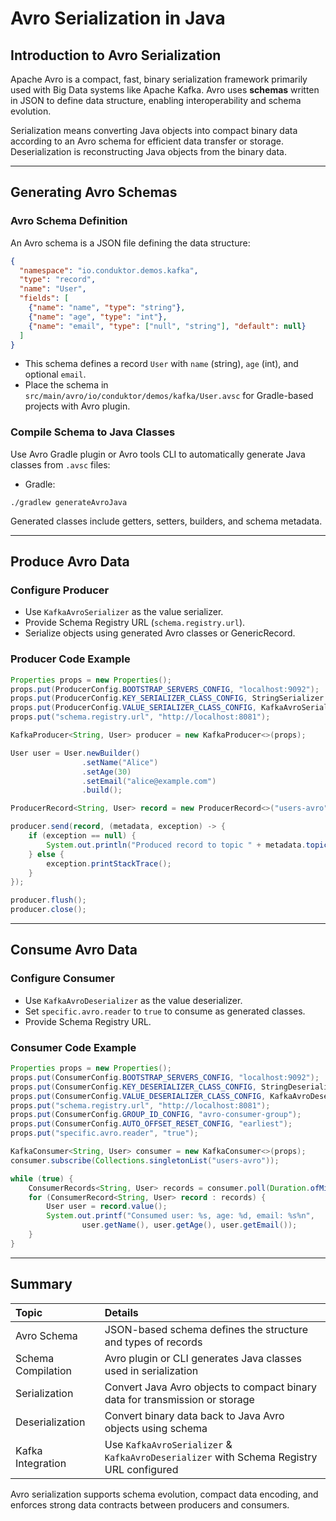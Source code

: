 # Avro Serialization in Java

## Introduction to Avro Serialization

Apache Avro is a compact, fast, binary serialization framework primarily used with Big Data systems like Apache Kafka. Avro uses **schemas** written in JSON to define data structure, enabling interoperability and schema evolution.

Serialization means converting Java objects into compact binary data according to an Avro schema for efficient data transfer or storage. Deserialization is reconstructing Java objects from the binary data.

***

## Generating Avro Schemas

### Avro Schema Definition

An Avro schema is a JSON file defining the data structure:

```json
{
  "namespace": "io.conduktor.demos.kafka",
  "type": "record",
  "name": "User",
  "fields": [
    {"name": "name", "type": "string"},
    {"name": "age", "type": "int"},
    {"name": "email", "type": ["null", "string"], "default": null}
  ]
}
```

- This schema defines a record `User` with `name` (string), `age` (int), and optional `email`.
- Place the schema in `src/main/avro/io/conduktor/demos/kafka/User.avsc` for Gradle-based projects with Avro plugin.


### Compile Schema to Java Classes

Use Avro Gradle plugin or Avro tools CLI to automatically generate Java classes from `.avsc` files:

- Gradle:

```
./gradlew generateAvroJava
```


Generated classes include getters, setters, builders, and schema metadata.

***

## Produce Avro Data

### Configure Producer

- Use `KafkaAvroSerializer` as the value serializer.
- Provide Schema Registry URL (`schema.registry.url`).
- Serialize objects using generated Avro classes or GenericRecord.


### Producer Code Example

```java
Properties props = new Properties();
props.put(ProducerConfig.BOOTSTRAP_SERVERS_CONFIG, "localhost:9092");
props.put(ProducerConfig.KEY_SERIALIZER_CLASS_CONFIG, StringSerializer.class.getName());
props.put(ProducerConfig.VALUE_SERIALIZER_CLASS_CONFIG, KafkaAvroSerializer.class.getName());
props.put("schema.registry.url", "http://localhost:8081");

KafkaProducer<String, User> producer = new KafkaProducer<>(props);

User user = User.newBuilder()
                .setName("Alice")
                .setAge(30)
                .setEmail("alice@example.com")
                .build();

ProducerRecord<String, User> record = new ProducerRecord<>("users-avro", "user1", user);

producer.send(record, (metadata, exception) -> {
    if (exception == null) {
        System.out.println("Produced record to topic " + metadata.topic());
    } else {
        exception.printStackTrace();
    }
});

producer.flush();
producer.close();
```


***

## Consume Avro Data

### Configure Consumer

- Use `KafkaAvroDeserializer` as the value deserializer.
- Set `specific.avro.reader` to `true` to consume as generated classes.
- Provide Schema Registry URL.


### Consumer Code Example

```java
Properties props = new Properties();
props.put(ConsumerConfig.BOOTSTRAP_SERVERS_CONFIG, "localhost:9092");
props.put(ConsumerConfig.KEY_DESERIALIZER_CLASS_CONFIG, StringDeserializer.class.getName());
props.put(ConsumerConfig.VALUE_DESERIALIZER_CLASS_CONFIG, KafkaAvroDeserializer.class.getName());
props.put("schema.registry.url", "http://localhost:8081");
props.put(ConsumerConfig.GROUP_ID_CONFIG, "avro-consumer-group");
props.put(ConsumerConfig.AUTO_OFFSET_RESET_CONFIG, "earliest");
props.put("specific.avro.reader", "true");

KafkaConsumer<String, User> consumer = new KafkaConsumer<>(props);
consumer.subscribe(Collections.singletonList("users-avro"));

while (true) {
    ConsumerRecords<String, User> records = consumer.poll(Duration.ofMillis(1000));
    for (ConsumerRecord<String, User> record : records) {
        User user = record.value();
        System.out.printf("Consumed user: %s, age: %d, email: %s%n",
                user.getName(), user.getAge(), user.getEmail());
    }
}
```


***

## Summary

| Topic | Details |
| :-- | :-- |
| Avro Schema | JSON-based schema defines the structure and types of records |
| Schema Compilation | Avro plugin or CLI generates Java classes used in serialization |
| Serialization | Convert Java Avro objects to compact binary data for transmission or storage |
| Deserialization | Convert binary data back to Java Avro objects using schema |
| Kafka Integration | Use `KafkaAvroSerializer` \& `KafkaAvroDeserializer` with Schema Registry URL configured |

Avro serialization supports schema evolution, compact data encoding, and enforces strong data contracts between producers and consumers.
